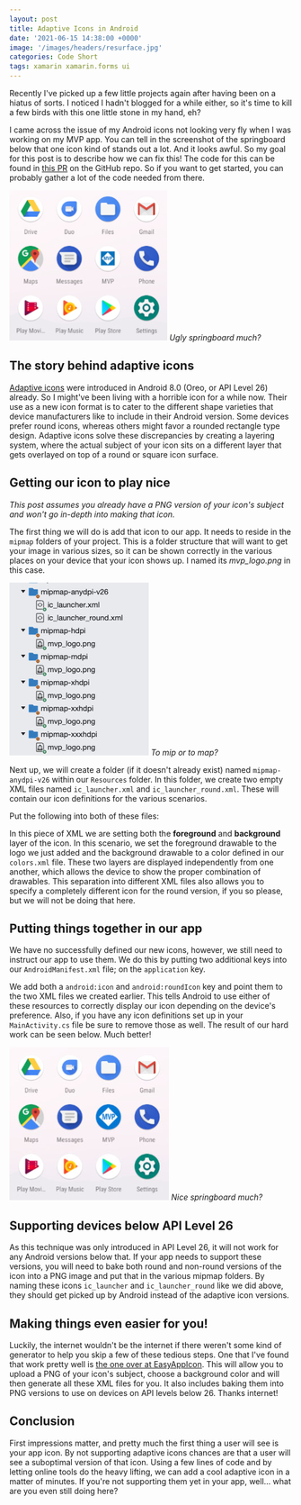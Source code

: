 ```yaml
---
layout: post
title: Adaptive Icons in Android
date: '2021-06-15 14:38:00 +0000'
image: '/images/headers/resurface.jpg'
categories: Code Short
tags: xamarin xamarin.forms ui
---
```

Recently I've picked up a few little projects again after having been on a hiatus of sorts. I noticed I hadn't blogged for a while either, so it's time to kill a few birds with this one little stone in my hand, eh? 

I came across the issue of my Android icons not looking very fly when I was working on my MVP app. You can tell in the screenshot of the springboard below that one icon kind of stands out a lot. And it looks awful. So my goal for this post is to describe how we can fix this! The code for this can be found in [this PR](https://github.com/sthewissen/MVP/pull/98) on the GitHub repo. So if you want to get started, you can probably gather a lot of the code needed from there.

![Ugly springboard much?](/images/posts/uglyicons.jpg)
*Ugly springboard much?*

## The story behind adaptive icons

[Adaptive icons](https://developer.android.com/guide/practices/ui_guidelines/icon_design_adaptive) were introduced in Android 8.0 (Oreo, or API Level 26) already. So I might've been living with a horrible icon for a while now. Their use as a new icon format is to cater to the different shape varieties that device manufacturers like to include in their Android version. Some devices prefer round icons, whereas others might favor a rounded rectangle type design. Adaptive icons solve these discrepancies by creating a layering system, where the actual subject of your icon sits on a different layer that gets overlayed on top of a round or square icon surface.

## Getting our icon to play nice

*This post assumes you already have a PNG version of your icon's subject and won't go in-depth into making that icon.*

The first thing we will do is add that icon to our app. It needs to reside in the `mipmap` folders of your project. This is a folder structure that will want to get your image in various sizes, so it can be shown correctly in the various places on your device that your icon shows up. I named its *mvp_logo.png* in this case.

![To mip or to map?](/images/posts/mipmap.jpg)
*To mip or to map?*

Next up, we will create a folder (if it doesn't already exist) named `mipmap-anydpi-v26` within our `Resources` folder. In this folder, we create two empty XML files named `ic_launcher.xml` and `ic_launcher_round.xml`. These will contain our icon definitions for the various scenarios.

Put the following into both of these files:

<script src="https://gist.github.com/sthewissen/c1825ec497b91b797e49764a199981f3.js"></script>

In this piece of XML we are setting both the **foreground** and **background** layer of the icon. In this scenario, we set the foreground drawable to the logo we just added and the background drawable to a color defined in our `colors.xml` file. These two layers are displayed independently from one another, which allows the device to show the proper combination of drawables. This separation into different XML files also allows you to specify a completely different icon for the round version, if you so please, but we will not be doing that here.

## Putting things together in our app

We have no successfully defined our new icons, however, we still need to instruct our app to use them. We do this by putting two additional keys into our `AndroidManifest.xml` file; on the `application` key.

<script src="https://gist.github.com/sthewissen/8dc764d4ee1e78aaa24cbb11c51f0cf5.js"></script>

We add both a `android:icon` and `android:roundIcon` key and point them to the two XML files we created earlier. This tells Android to use either of these resources to correctly display our icon depending on the device's preference. Also, if you have any icon definitions set up in your `MainActivity.cs` file be sure to remove those as well. The result of our hard work can be seen below. Much better! 

![Nice springboard much?](/images/posts/goodicons.jpg)
*Nice springboard much?*

## Supporting devices below API Level 26

As this technique was only introduced in API Level 26, it will not work for any Android versions below that. If your app needs to support these versions, you will need to bake both round and non-round versions of the icon into a PNG image and put that in the various mipmap folders. By naming these icons `ic_launcher` and `ic_launcher_round` like we did above, they should get picked up by Android instead of the adaptive icon versions.

## Making things even easier for you!

Luckily, the internet wouldn't be the internet if there weren't some kind of generator to help you skip a few of these tedious steps. One that I've found that work pretty well is [the one over at EasyAppIcon](https://easyappicon.com/). This will allow you to upload a PNG of your icon's subject, choose a background color and will then generate all these XML files for you. It also includes baking them into PNG versions to use on devices on API levels below 26. Thanks internet!

## Conclusion

First impressions matter, and pretty much the first thing a user will see is your app icon. By not supporting adaptive icons chances are that a user will see a suboptimal version of that icon. Using a few lines of code and by letting online tools do the heavy lifting, we can add a cool adaptive icon in a matter of minutes. If you're not supporting them yet in your app, well... what are you even still doing here? 